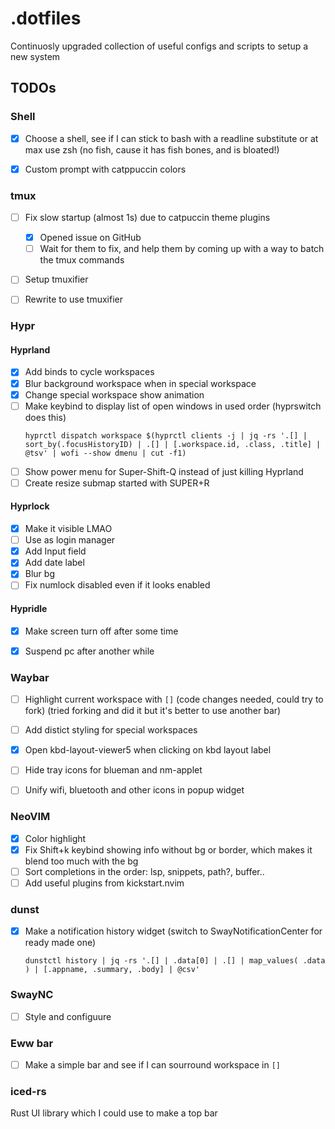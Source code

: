 # .dotfiles
Continuosly upgraded collection of useful configs and scripts to setup a new system


## TODOs
### Shell
- [x] Choose a shell, see if I can stick to bash with a readline substitute or at max use zsh (no fish, cause it has fish bones, and is bloated!)
- [x] Custom prompt with catppuccin colors


### tmux
- [ ] Fix slow startup (almost 1s) due to catpuccin theme plugins
    - [x] Opened issue on GitHub
    - [ ] Wait for them to fix, and help them by coming up with a way to batch the tmux commands
- [ ] Setup tmuxifier
- [ ] Rewrite [](./scripts/tmux-sessions/configs.sh) to use tmuxifier


### Hypr
#### Hyprland
- [x] Add binds to cycle workspaces
- [x] Blur background workspace when in special workspace
- [x] Change special workspace show animation
- [ ] Make keybind to display list of open windows in used order (hyprswitch does this)
    ```shell
    hyprctl dispatch workspace $(hyprctl clients -j | jq -rs '.[] | sort_by(.focusHistoryID) | .[] | [.workspace.id, .class, .title] | @tsv' | wofi --show dmenu | cut -f1)
    ```
- [ ] Show power menu for Super-Shift-Q instead of just killing Hyprland
- [ ] Create resize submap started with SUPER+R

#### Hyprlock
- [x] Make it visible LMAO
- [ ] Use as login manager
- [x] Add Input field
- [x] Add date label
- [x] Blur bg
- [ ] Fix numlock disabled even if it looks enabled

#### Hypridle
- [x] Make screen turn off after some time
- [x] Suspend pc after another while


### Waybar

- [ ] Highlight current workspace with `[]` (code changes needed, could try to fork)
        (tried forking and did it but it's better to use another bar)
- [ ] Add distict styling for special workspaces
- [x] Open kbd-layout-viewer5 when clicking on kbd layout label
- [ ] Hide tray icons for blueman and nm-applet
- [ ] Unify wifi, bluetooth and other icons in popup widget


### NeoVIM

- [x] Color highlight [](https://github.com/brenoprata10/nvim-highlight-colors)
- [x] Fix Shift+k keybind showing info without bg or border, which makes it blend too much with the bg
- [ ] Sort completions in the order: lsp, snippets, path?, buffer.. [](https://www.reddit.com/r/neovim/comments/u3c3kw/how_do_you_sorting_cmp_completions_items/) 
- [ ] Add useful plugins from kickstart.nvim [](https://github.com/nvim-lua/kickstart.nvim/blob/master/init.lua)

### dunst
- [x] Make a notification history widget (switch to SwayNotificationCenter for ready made one)
    ```
    dunstctl history | jq -rs '.[] | .data[0] | .[] | map_values( .data ) | [.appname, .summary, .body] | @csv'
    ```


### SwayNC
- [ ] Style and configuure


### Eww bar
- [ ] Make a simple bar and see if I can sourround workspace in `[]`


### iced-rs
Rust UI library which I could use to make a top bar

